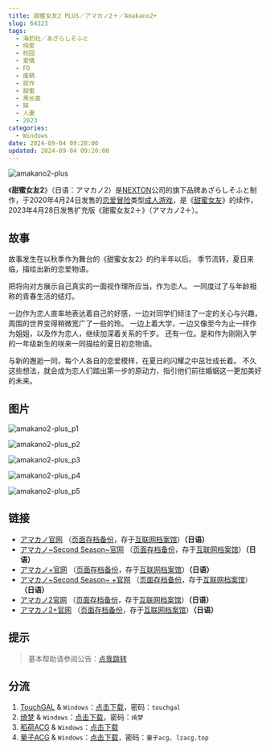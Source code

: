 ```yaml
---
title: 甜蜜女友2 PLUS／アマカノ2＋／Amakano2+
slug: 64323
tags:
  - 海豹社／あざらしそふと
  - 纯爱
  - 校园
  - 爱情
  - FD
  - 废萌
  - 拔作
  - 甜蜜
  - 黑长直
  - 妹
  - 人妻
  - 2023
categories:
  - Windows
date: 2024-09-04 09:20:00
updated: 2024-09-04 09:20:00
---
```


![amakano2-plus](https://static.saop.cc/vns/img/amakano2-plus.webp)

《**甜蜜女友2**》（日语：アマカノ2）是[NEXTON](https://zh.wikipedia.org/wiki/NEXTON)公司的旗下品牌あざらしそふと制作，于2020年4月24日发售的[恋爱冒险](https://zh.wikipedia.org/wiki/戀愛冒險)类型[成人游戏](https://zh.wikipedia.org/wiki/日本成人遊戲)，是《[甜蜜女友](https://zh.wikipedia.org/wiki/甜蜜女友)》的续作，2023年4月28日发售扩充版《甜蜜女友2＋》（アマカノ2＋）。

<!--more-->

## 故事

故事发生在以秋季作为舞台的《甜蜜女友2》的约半年以后。
季节流转，夏日来临，描绘出新的恋爱物语。

把将向对方展示自己真实的一面视作理所应当，作为恋人。
一同度过了与年龄相称的青春生活的结灯。

一边作为恋人直率地表达着自己的好感，一边对同学们倾注了一定的关心与兴趣，周围的世界变得稍微宽广了一些的玲。
一边上着大学，一边又像至今为止一样作为姐姐，以及作为恋人，继续加深着关系的千岁。
还有一位。是和作为刚刚入学的一年级新生的咲来一同描绘的夏日初恋物语。

与新的邂逅一同，每个人各自的恋爱模样，在夏日的闪耀之中茁壮成长着。
不久这些想法，就会成为恋人们踏出第一步的原动力，指引他们前往婚姻这一更加美好的未来。

## 图片

![amakano2-plus_p1](https://static.saop.cc/vns/img/amakano2-plus_p1.webp)

![amakano2-plus_p2](https://static.saop.cc/vns/img/amakano2-plus_p2.webp)

![amakano2-plus_p3](https://static.saop.cc/vns/img/amakano2-plus_p3.webp)

![amakano2-plus_p4](https://static.saop.cc/vns/img/amakano2-plus_p4.webp)

![amakano2-plus_p5](https://static.saop.cc/vns/img/amakano2-plus_p5.webp)

## 链接

- [アマカノ官网](http://azarashi-soft.nexton-net.jp/amakano/) （[页面存档备份](https://web.archive.org/web/20201101063525/http://azarashi-soft.nexton-net.jp/amakano/)，存于[互联网档案馆](https://zh.wikipedia.org/wiki/互联网档案馆)）**（日语）**
- [アマカノ~Second Season~官网](https://azarashi-soft.nexton-net.jp/amakano-ss/) （[页面存档备份](https://web.archive.org/web/20201101063525/https://azarashi-soft.nexton-net.jp/amakano-ss/)，存于[互联网档案馆](https://zh.wikipedia.org/wiki/互联网档案馆)）**（日语）**
- [アマカノ+官网](http://azarashi-soft.nexton-net.jp/amakano+/) （[页面存档备份](https://web.archive.org/web/20190404140327/http://azarashi-soft.nexton-net.jp/amakano+/)，存于[互联网档案馆](https://zh.wikipedia.org/wiki/互联网档案馆)）**（日语）**
- [アマカノ~Second Season~ +官网](https://azarashi-soft.nexton-net.jp/amakano-ss-plus/) （[页面存档备份](https://azarashi-soft.nexton-net.jp/amakano-ss-plus/)，存于[互联网档案馆](https://zh.wikipedia.org/wiki/互联网档案馆)）**（日语）**
- [アマカノ2官网](http://azarashi-soft.nexton-net.jp/amakano2/) （[页面存档备份](https://web.archive.org/web/20220101063525/http://azarashi-soft.nexton-net.jp/amakano2/)，存于[互联网档案馆](https://zh.wikipedia.org/wiki/互联网档案馆)）**（日语）**
- [アマカノ2+官网](http://azarashi-soft.nexton-net.jp/amakano2-plus//) （[页面存档备份](https://web.archive.org/web/20230401140327/http://azarashi-soft.nexton-net.jp/amakano2-plus//)，存于[互联网档案馆](https://zh.wikipedia.org/wiki/互联网档案馆)）**（日语）**

## 提示

> 基本帮助请参阅公告：[点我跳转](/)

## 分流

1. [TouchGAL](https://touchgal.net/) & `Windows`：[点击下载](https://pan.touchgal.net/s/dxVytb)，密码：`touchgal`
2. [绮梦](https://acgs.one/) & `Windows`：[点击下载](https://acgs.one/game/288.html)，密码：`绮梦`
3. [稻荷ACG](https://amoebi.com/) & `Windows`：[点击下载](https://sakustar.com/art/13619)
4. [量子ACG](https://lzacg.org/) & `Windows`：[点击下载](https://lzacg.org/7781)，密码：`量子acg`、`lzacg.top`
